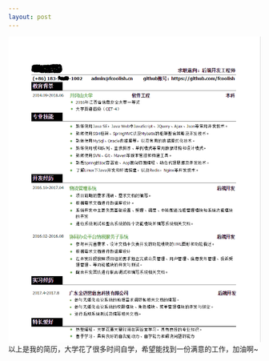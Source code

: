 ```yaml
---
layout: post
---
```

<img src="/images/resume.png" width="800px" class="fit image"> 以上是我的简历，大学花了很多时间自学，希望能找到一份满意的工作，加油啊~
